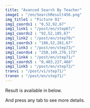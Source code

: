 ```yaml
---
title: "Avanced Search By Teacher"
image1 : "/en/SearchResult456.png"
img_title1 : "Picture 01"
img1_coords1 : "0,52,92,67"
img1_link1 : "/post/en/step67/"
img1_coords2 : "92,52,185,67"
img1_link2 : "/post/en/step70/"
img1_coords3 : "186,52,281,67"
img1_link3 : "/post/en/step73/"
img1_coords4 : "250,149,276,173"
img1_link4 : "/post/en/step71/"
img1_coords5 : "0,403,227,468"
img1_link5 : "/post/en/step72/"
tranvi : "/post/vi/step71/"
tranen : "/post/en/step71/"
---
```

Result is available in below.

And press any tab to see more details.